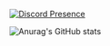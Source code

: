 [![Discord Presence](https://lanyard-profile-readme.vercel.app/api/494912447509954601)](https://discord.com/users/494912447509954601)

![Anurag's GitHub stats](https://github-readme-stats.vercel.app/api?username=Sczptor&theme=react&show_icons=true)
